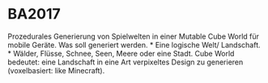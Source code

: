 # BA2017
Prozedurales Generierung von Spielwelten in einer Mutable Cube World für mobile Geräte.   Was soll generiert werden. * Eine logische Welt/ Landschaft. * Wälder, Flüsse, Schnee, Seen, Meere oder eine Stadt.   Cube World bedeutet: eine Landschaft in eine Art verpixeltes Design zu generieren (voxelbasiert: like Minecraft).  
